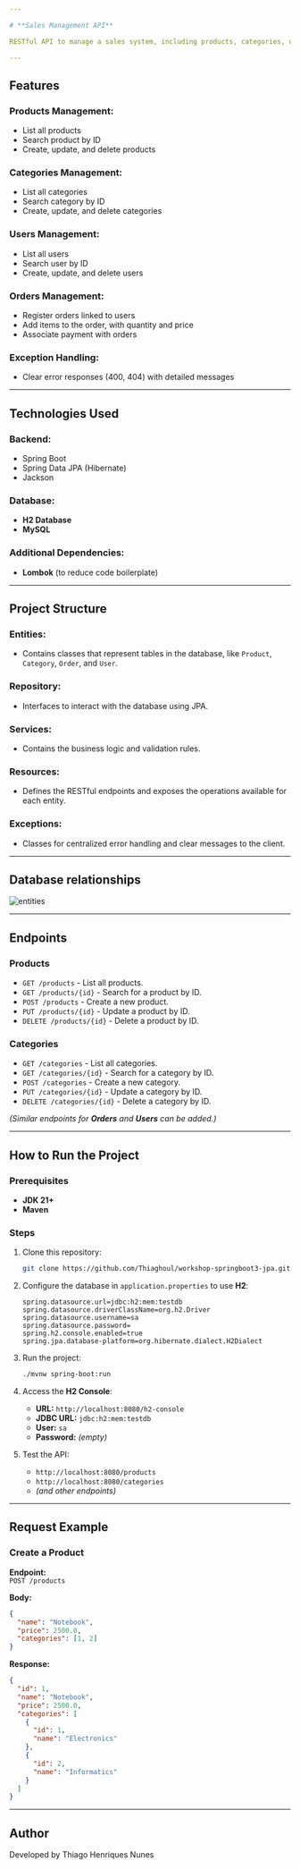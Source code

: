 ```yaml
---

# **Sales Management API**

RESTful API to manage a sales system, including products, categories, orders, users, and payments. The project follows best API design practices, using Spring Boot and JPA to interact with the database.

---
```


## **Features**

### Products Management:
- List all products
- Search product by ID
- Create, update, and delete products

### Categories Management:
- List all categories
- Search category by ID
- Create, update, and delete categories

### Users Management:
- List all users
- Search user by ID
- Create, update, and delete users

### Orders Management:
- Register orders linked to users
- Add items to the order, with quantity and price
- Associate payment with orders

### Exception Handling:
- Clear error responses (400, 404) with detailed messages

---

## **Technologies Used**

### Backend:
- Spring Boot  
- Spring Data JPA (Hibernate)  
- Jackson  

### Database:
- **H2 Database**  
- **MySQL**  

### Additional Dependencies:
- **Lombok** (to reduce code boilerplate)

---

## **Project Structure**

### Entities:
- Contains classes that represent tables in the database, like `Product`, `Category`, `Order`, and `User`.

### Repository:
- Interfaces to interact with the database using JPA.

### Services:
- Contains the business logic and validation rules.

### Resources:
- Defines the RESTful endpoints and exposes the operations available for each entity.

### Exceptions:
- Classes for centralized error handling and clear messages to the client.

---
## **Database relationships**

![entities](https://github.com/user-attachments/assets/b0aff957-7eea-431b-9ece-def180648cc7)

---

## **Endpoints**

### **Products**
- `GET /products` - List all products.  
- `GET /products/{id}` - Search for a product by ID.  
- `POST /products` - Create a new product.  
- `PUT /products/{id}` - Update a product by ID.  
- `DELETE /products/{id}` - Delete a product by ID.  

### **Categories**
- `GET /categories` - List all categories.  
- `GET /categories/{id}` - Search for a category by ID.  
- `POST /categories` - Create a new category.  
- `PUT /categories/{id}` - Update a category by ID.  
- `DELETE /categories/{id}` - Delete a category by ID.  

*(Similar endpoints for **Orders** and **Users** can be added.)*

---

## **How to Run the Project**

### **Prerequisites**
- **JDK 21+**  
- **Maven**

### **Steps**
1. Clone this repository:
   ```bash
   git clone https://github.com/Thiaghoul/workshop-springboot3-jpa.git
   ```

2. Configure the database in `application.properties` to use **H2**:
   ```properties
   spring.datasource.url=jdbc:h2:mem:testdb
   spring.datasource.driverClassName=org.h2.Driver
   spring.datasource.username=sa
   spring.datasource.password=
   spring.h2.console.enabled=true
   spring.jpa.database-platform=org.hibernate.dialect.H2Dialect
   ```

3. Run the project:
   ```bash
   ./mvnw spring-boot:run
   ```

4. Access the **H2 Console**:
   - **URL:** `http://localhost:8080/h2-console`  
   - **JDBC URL:** `jdbc:h2:mem:testdb`  
   - **User:** `sa`  
   - **Password:** *(empty)*

5. Test the API:
   - `http://localhost:8080/products`  
   - `http://localhost:8080/categories`  
   - *(and other endpoints)*

---

## **Request Example**

### Create a Product

**Endpoint:**  
`POST /products`

**Body:**  
```json
{
  "name": "Notebook",
  "price": 2500.0,
  "categories": [1, 2]
}
```

**Response:**  
```json
{
  "id": 1,
  "name": "Notebook",
  "price": 2500.0,
  "categories": [
    {
      "id": 1,
      "name": "Electronics"
    },
    {
      "id": 2,
      "name": "Informatics"
    }
  ]
}
```

---

## **Author**

Developed by Thiago Henriques Nunes
